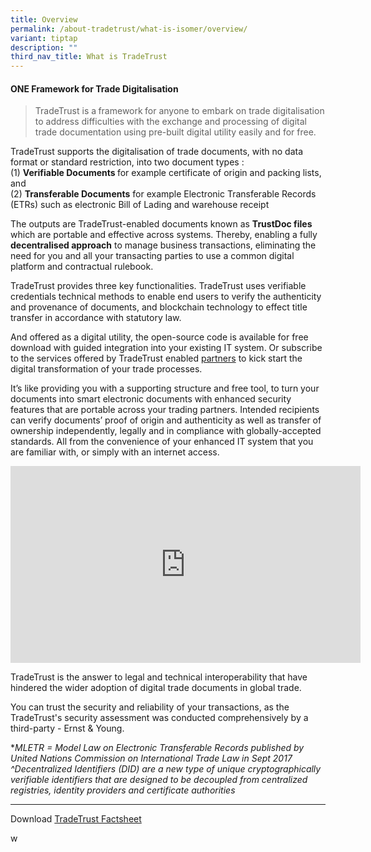 ```yaml
---
title: Overview
permalink: /about-tradetrust/what-is-isomer/overview/
variant: tiptap
description: ""
third_nav_title: What is TradeTrust
---
```

<h4>ONE Framework for Trade Digitalisation</h4>
<p></p>
<blockquote>
<p>TradeTrust is a<strong> </strong>framework<strong> </strong>for anyone
to embark on trade digitalisation to address difficulties with the exchange
and processing of digital trade documentation using pre-built digital utility
easily and for free.</p>
</blockquote>
<p>TradeTrust supports the digitalisation of trade documents, with no data
format or standard restriction, into two document types :
<br>(1) <strong>Verifiable Documents </strong>for example certificate of origin
and packing lists, and
<br>(2) <strong>Transferable Documents</strong> for example Electronic Transferable
Records (ETRs) such as electronic Bill of Lading and warehouse receipt</p>
<p>The outputs are TradeTrust-enabled documents known as <strong>TrustDoc files</strong> which
are portable and effective across systems. Thereby, enabling a fully <strong>decentralised approach</strong> to
manage business transactions, eliminating the need for you and all your
transacting parties to use a common digital platform and contractual rulebook.</p>
<p>TradeTrust provides three key functionalities. TradeTrust uses verifiable
credentials technical methods to enable end users to verify the authenticity
and provenance of documents, and blockchain technology to effect title
transfer in accordance with statutory law.</p>
<p>And offered as a digital utility, the open-source code is available for
free download with guided integration into your existing IT system. Or
subscribe to the services offered by TradeTrust enabled <a href="https://www.tradetrust.io/partners" rel="noopener noreferrer nofollow" target="_blank">partners</a> to
kick start the digital transformation of your trade processes.</p>
<p></p>
<p>It’s like providing you with a supporting structure and free tool, to
turn your documents into smart electronic documents with enhanced security
features that are portable across your trading partners. Intended recipients
can verify documents’ proof of origin and authenticity as well as transfer
of ownership independently, legally and in compliance with globally-accepted
standards. All from the convenience of your enhanced IT system that you
are familiar with, or simply with an internet access.</p>
<p></p>
<p></p>
<div class="iframe-wrapper">
<iframe height="315" width="560" allowfullscreen="true" frameborder="0" src="https://www.youtube.com/embed/-YD21elPXxs?si=LxoZxvBo5JkQJvfI"></iframe>
</div>
<p></p>
<p></p>
<p>TradeTrust is the answer to legal and technical interoperability that
have hindered the wider adoption of digital trade documents in global trade.</p>
<p>You can trust the security and reliability of your transactions, as the
TradeTrust's security assessment was conducted comprehensively by a third-party
- Ernst &amp; Young.</p>
<p></p>
<p>*<em>MLETR = Model Law on Electronic Transferable Records published by United Nations Commission on International Trade Law in Sept 2017</em> 
<br><em>^Decentralized Identifiers (DID) are a new type of unique cryptographically verifiable identifiers that are designed to be decoupled from centralized registries, identity providers and certificate authorities</em>
</p>
<p></p>
<hr>
<p>Download <a href="/files/TradeTrust_Factsheet.pdf" rel="noopener noreferrer nofollow" target="_blank">TradeTrust Factsheet</a>
</p>
<p>w</p>
